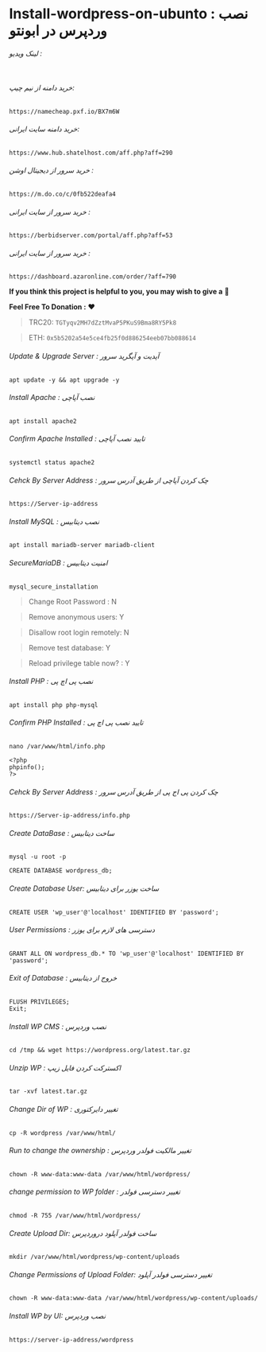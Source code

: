 # Install-wordpress-on-ubunto : نصب وردپرس در ابونتو


###### لینک ویدیو : 
```

```

###### خرید دامنه از نیم چیپ: 
```
https://namecheap.pxf.io/BX7m6W
```
###### خرید دامنه سایت ایرانی: 
```
https://www.hub.shatelhost.com/aff.php?aff=290
```
###### خرید سرور از دیجیتال اوشن : 
```
https://m.do.co/c/0fb522deafa4
```
###### خرید سرور از سایت ایرانی : 
```
https://berbidserver.com/portal/aff.php?aff=53
```
###### خرید سرور از سایت ایرانی : 
```
https://dashboard.azaronline.com/order/?aff=790
```

**If you think this project is helpful to you, you may wish to give a** 🌟

**Feel Free To Donation :** ❤️

>TRC20: ```TGTyqv2MH7dZztMvaP5PKuS9Bma8RY5Pk8```

>ETH: ```0x5b5202a54e5ce4fb25f0d886254eeb07bb088614```



###### Update & Upgrade Server : آپدیت و آپگرید سرور

``` 
apt update -y && apt upgrade -y 
```

###### Install Apache : نصب آپاچی

```
apt install apache2
```

###### Confirm Apache Installed : تایید نصب آپاچی

```
systemctl status apache2
```

###### Cehck By Server Address : چک کردن آپاچی از طریق آدرس سرور

```
https://Server-ip-address
```

###### Install MySQL : نصب دیتابیس

```
apt install mariadb-server mariadb-client
```

###### SecureMariaDB : امنیت دیتابیس

```
mysql_secure_installation
```

>Change Root Password : N

>Remove anonymous users: Y

>Disallow root login remotely: N

>Remove test database: Y

>Reload privilege table now? : Y


###### Install PHP : نصب پی اچ پی

```
apt install php php-mysql
```

###### Confirm PHP Installed : تایید نصب پی اچ پی

```
nano /var/www/html/info.php
```

```
<?php
phpinfo();
?>
```

###### Cehck By Server Address : چک کردن پی اج پی از طریق آدرس سرور

```
https://Server-ip-address/info.php
```

###### Create DataBase : ساخت دیتابیس

```
mysql -u root -p
```

```
CREATE DATABASE wordpress_db;
```

###### Create Database User: ساخت یوزر برای دیتابیس 

```
CREATE USER 'wp_user'@'localhost' IDENTIFIED BY 'password';
```

###### User Permissions :  دسترسی های لازم برای یوزر

```
GRANT ALL ON wordpress_db.* TO 'wp_user'@'localhost' IDENTIFIED BY 'password';
```

###### Exit of Database :  خروج از دیتابیس

```
FLUSH PRIVILEGES;
Exit;
```

###### Install WP CMS : نصب وردپرس

```
cd /tmp && wget https://wordpress.org/latest.tar.gz
```

###### Unzip WP : اکسترکت کردن فایل زیپ

```
tar -xvf latest.tar.gz
```

###### Change Dir of WP : تغییر دایرکتوری 

```
cp -R wordpress /var/www/html/
```

###### Run to change the ownership : تغییر مالکیت فولدر وردپرس

```
chown -R www-data:www-data /var/www/html/wordpress/
```

###### change permission to WP folder : تغییر دسترسی  فولدر

```
chmod -R 755 /var/www/html/wordpress/
```

###### Create Upload Dir: ساخت فولدر آپلود دروردپرس

```
mkdir /var/www/html/wordpress/wp-content/uploads
```

###### Change Permissions of Upload Folder: تغییر دسترسی فولدر آپلود

```
chown -R www-data:www-data /var/www/html/wordpress/wp-content/uploads/
```

###### Install WP by UI: نصب وردپرس

```
https://server-ip-address/wordpress
```
